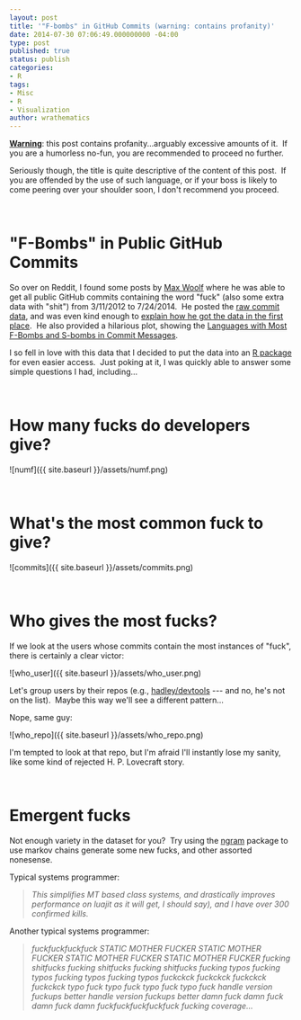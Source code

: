 ```yaml
---
layout: post
title: '"F-bombs" in GitHub Commits (warning: contains profanity)'
date: 2014-07-30 07:06:49.000000000 -04:00
type: post
published: true
status: publish
categories:
- R
tags:
- Misc
- R
- Visualization
author: wrathematics
---
```



<span style="text-decoration: underline;">**Warning**</span>: this post contains profanity...arguably excessive amounts of it.  If you are a humorless no-fun, you are recommended to proceed no further.

Seriously though, the title is quite descriptive of the content of this post.  If you are offended by the use of such language, or if your boss is likely to come peering over your shoulder soon, I don't recommend you proceed.

 

"F-Bombs" in Public GitHub Commits
==================================

So over on Reddit, I found some posts by [Max Woolf](http://minimaxir.com/) where he was able to get all public GitHub commits containing the word "fuck" (also some extra data with "shit") from 3/11/2012 to 7/24/2014.  He posted the [raw commit data](https://docs.google.com/spreadsheets/d/1NDKNmTS25Ijqay3BjB6c6N1MeunFgDWQcqijCOSRLVk/edit?usp=sharing), and was even kind enough to [explain how he got the data in the first place](http://www.reddit.com/r/ProgrammerHumor/comments/2bpkdh/languages_with_the_most_curse_words_in_the_git/cj809jq).  He also provided a hilarious plot, showing the [Languages with Most F-Bombs and S-bombs in Commit Messages](https://www.facebook.com/photo.php?fbid=10152572618920450&set=a.432190050449.225968.582270449&type=1&theater).

I so fell in love with this data that I decided to put the data into an [R package](https://github.com/wrathematics/idgaf) for even easier access.  Just poking at it, I was quickly able to answer some simple questions I had, including...

 

How many fucks do developers give?
==================================

![numf]({{ site.baseurl }}/assets/numf.png)

 

What's the most common fuck to give?
====================================

![commits]({{ site.baseurl }}/assets/commits.png)

 

Who gives the most fucks?
=========================

If we look at the users whose commits contain the most instances of "fuck", there is certainly a clear victor:

![who_user]({{ site.baseurl }}/assets/who_user.png)

Let's group users by their repos (e.g.,
[hadley/devtools](http://github.com/hadley/devtools) --- and no, he's
not on the list).  Maybe this way we'll see a different pattern...

Nope, same guy:

![who_repo]({{ site.baseurl }}/assets/who_repo.png)

I'm tempted to look at that repo, but I'm afraid I'll instantly lose my sanity, like some kind of rejected H. P. Lovecraft story.

 

Emergent fucks
==============

Not enough variety in the dataset for you?  Try using the [ngram](http://cran.r-project.org/web/packages/ngram/index.html) package to use markov chains generate some new fucks, and other assorted nonesense.

Typical systems programmer:

> *This simplifies MT based class systems, and drastically improves performance on luajit as it will get, I should say), and I have over 300 confirmed kills.*

Another typical systems programmer:

> *fuckfuckfuckfuck STATIC MOTHER FUCKER STATIC MOTHER FUCKER STATIC MOTHER FUCKER STATIC MOTHER FUCKER fucking shitfucks fucking shitfucks fucking shitfucks fucking typos fucking typos fucking typos fucking typos fuckckck fuckckck fuckckck fuckckck typo fuck typo fuck typo fuck typo fuck handle version fuckups better handle version fuckups better damn fuck damn fuck damn fuck damn fuckfuckfuckfuckfuck fucking coverage...*
